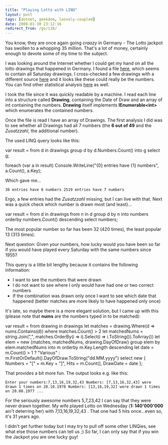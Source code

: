 ```yaml
---
title: "Playing Lotto with LINQ"
layout: post
tags: [dotnet, geekdom, loosely-coupled]
date: 2009-01-30 23:12:16
redirect_from: /go/138/
---
```


You know, they are once again going _craazy_ in Germany - The Lotto jackpot has swollen to a whopping 35 million. That's a lot of money, certainly enough to devote some of my time to the subject.

I was looking around the Internet whether I could get my hand on all the lotto drawings that happened in Germany. I found a file [here](http://home.snafu.de/mcs/lzorder.htm), which seems to contain all Saturday drawings. I cross-checked a few drawings with a different source [here](http://www.dielottozahlen.de/LOTTO/6aus49/zahlen.html) and it looks like these could really be the numbers. You can find other statistical analysis [here](http://www.tipptreffer.de/lotto/lottolangfrist.htm) as well. 

I took the file since it was quickly readable by a machine. I read each line into a structure called **Drawing**, containing the Date of Draw and an array of int containing the numbers. **Drawing** itself implements **IEnumerable&lt;int&gt;** which enumerates the contained numbers.

Once the file is read I have an array of Drawings. The first analysis I did was to see whether all Drawings had all 7 numbers (the **6 out of 49** and the _Zusatzzahl_, the additional number).

The used LINQ query looks like this:

<csharp>
var result = from d in drawings
             group d by d.Numbers.Count()
             into g select g;

foreach (var a in result)
  Console.WriteLine("{0} entries have {1} numbers", a.Count(), a.Key);
</csharp>

Which gave me...

`
36 entries have 6 numbers
2519 entries have 7 numbers
`

Ergo, a few entries had the _Zusatzzahl_ missing, but I can live with that. Next was a quick check which number is drawn most (and least)...

<csharp>
var result =
  from d in drawings
  from n in d
  group d by n
  into numbers
    orderby numbers.Count() descending
    select numbers;
</csharp>

The most popular number so far has been 32 (420 times), the least popular 13 (313 times).

Next question: Given your numbers, how lucky would you have been so far if you would have played every Saturday with the same numbers since 1955?

This query is a little bit lengthy because it contains the following information:

*   I want to see the numbers that were drawn
*   I do not want to see where I only would have had one or two correct numbers
*   If the combination was drawn only once I want to see which date that happened (better matches are more likely to have happened only once)

It's late, so maybe there is a more elegant solution, but I came up with this (please note that **nums** are the numbers typed in to be matched):

<csharp>
var result =
  from drawing in drawings
  let matches = drawing.Where(d => nums.Contains(d))
  where matches.Count() > 2
  let matchedNums = 
    string.Join(",",
      matches.OrderBy(i => i).Select(i => i.ToString()).ToArray())
  let elem = new {matches, matchedNums, drawing.DayOfDraw}
  group elem by elem.matchedNums
  into m
    orderby m.Key.Length descending
    let date = m.Count() > 1 ?
      "Various" : 
      m.FirstOrDefault().DayOfDraw.ToString("dd.MM.yyyy")
    select new
             {
               Numbers = "[" + m.Key + "]",
               Hits = m.Count(),
               DrawDate = date
             };
</csharp>

That provides a bit more fun. The output looks e.g. like this:

`
Enter your numbers:7,13,16,19,32,43
Numbers: [7,13,16,32,43] were drawn 1 times on 28.10.1978
Numbers: [13,16,19,32] were drawn 1 times on 20.08.1977
...
`

For the seriously awesome numbers 5,7,23,42 I can say that they were never drawn together. My wife played Lotto on Wednesday (**1: 140'000'000** ain't deterring her) with 7,13,16,19,32,43 . That one had 5 hits once...even so, it's 31 years ago.

I didn't get further today but I may try to pull off some other LINQies, see what else those numbers can tell us ;) So far, I can only say that if you win the Jackpot you are one lucky guy!